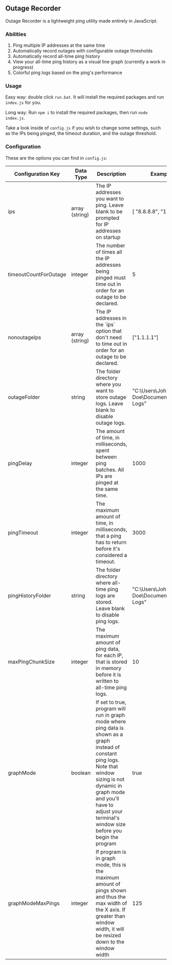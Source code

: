 ## Outage Recorder
Outage Recorder is a lightweight ping utility made entirely in JavaScript.

### Abilities
1. Ping multiple IP addresses at the same time
2. Automatically record outages with configurable outage thresholds
3. Automatically record all-time ping history
4. View your all-time ping history as a visual line graph (currently a work in progress)
5. Colorful ping logs based on the ping's performance

### Usage
Easy way: double click `run.bat`. It will install the required packages and run `index.js` for you.

Long way:  Run `npm i` to install the required packages, then run `node index.js`. 

Take a look inside of `config.js` if you wish to change some settings, such as the IPs being pinged, the timeout duration, and the outage threshold. 

### Configuration
These are the options you can find in `config.js`:

<table class="tg">
<thead>
  <tr>
    <th class="tg-0lax"><span style="font-weight:bold">Configuration Key</span></th>
    <th class="tg-0lax"><span style="font-weight:bold">Data Type</span></th>
    <th class="tg-0lax"><span style="font-weight:bold">Description</span></th>
    <th class="tg-0lax"><span style="font-weight:bold">Example</span></th>
    <th class="tg-0lax"><span style="font-weight:bold">Terminal Parameter</span></th>
  </tr>
</thead>
<tbody>
  <tr>
    <td class="tg-0lax">ips</td>
    <td class="tg-0lax">array (string)</td>
    <td class="tg-0lax">The IP addresses you want to ping. Leave blank to be prompted for IP addresses on startup</td>
    <td class="tg-0lax">[ "8.8.8.8", "1.1.1.1" ]</td>
    <td>`--ips`, `-i`</td>
  </tr>
  <tr>
    <td class="tg-0lax">timeoutCountForOutage</td>
    <td class="tg-0lax">integer</td>
    <td class="tg-0lax">The number of times all the IP addresses being pinged must time out in order for an outage to be declared.</td>
    <td class="tg-0lax">5</td>
    <td>`--maxtimeout`, `-m`</td>
  </tr>
  <tr>
    <td class="tg-0lax">nonoutageIps</td>
    <td class="tg-0lax">array (string)</td>
    <td class="tg-0lax">The IP addresses in the `ips` option that don't need to time out in order for an outage to be declared.</td>
    <td class="tg-0lax">["1.1.1.1"]</td>
    <td>`--maxtimeout`, `-m`</td>
  </tr>
  <tr>
    <td class="tg-0lax">outageFolder</td>
    <td class="tg-0lax">string</td>
    <td class="tg-0lax">The folder directory where you want to store outage logs. Leave blank to disable outage logs.</td>
    <td class="tg-0lax">"C:\Users\John Doe\Documents\Outage Logs"</td>
    <td>`--outagedir`, `-o`</td>
  </tr>
  <tr>
    <td class="tg-0lax">pingDelay</td>
    <td class="tg-0lax">integer</td>
    <td class="tg-0lax">The amount of time, in milliseconds, spent between ping batches. All IPs are pinged at the same time.</td>
    <td class="tg-0lax">1000</td>
    <td>`--delay`, `-d`</td>
  </tr>
  <tr>
    <td class="tg-0lax">pingTimeout</td>
    <td class="tg-0lax">integer</td>
    <td class="tg-0lax">The maximum amount of time, in milliseconds, that a ping has to return before it's considered a timeout.</td>
    <td class="tg-0lax">3000</td>
    <td>`--timeout`, `-t`</td>
  </tr>
  <tr>
    <td class="tg-0lax">pingHistoryFolder</td>
    <td class="tg-0lax">string</td>
    <td class="tg-0lax">The folder directory where all-time ping logs are stored. Leave blank to disable ping logs.</td>
    <td class="tg-0lax">"C:\Users\John Doe\Documents\Ping Logs"</td>
    <td>`--historydir`, `-h`</td>
  </tr>
  <tr>
    <td class="tg-0lax">maxPingChunkSize</td>
    <td class="tg-0lax">integer</td>
    <td class="tg-0lax">The maximum amount of ping data, for each IP, that is stored in memory before it is written to all-time ping logs.</td>
    <td class="tg-0lax">10</td>
    <td>`--maxhistory`, `-x`</td>
  </tr>
  <tr>
    <td class="tg-0lax">graphMode</td>
    <td class="tg-0lax">boolean</td>
    <td class="tg-0lax">If set to true, program will run in graph mode where ping data is shown as a graph instead of constant ping logs. Note that window sizing is not dynamic in graph mode and you'll have to adjust your terminal's window size before you begin the program</td>
    <td class="tg-0lax">true</td>
    <td>`--graphmode`, `-g`</td>
  </tr>
  <tr>
    <td class="tg-0lax">graphModeMaxPings</td>
    <td class="tg-0lax">integer</td>
    <td class="tg-0lax">If program is in graph mode, this is the maximum amount of pings shown and thus the max width of the X axis. If greater than window width, it will be resized down to the window width</td>
    <td class="tg-0lax">125</td>
    <td>`--graphmaxpings`, `-p`</td>
  </tr>
</tbody>
</table>